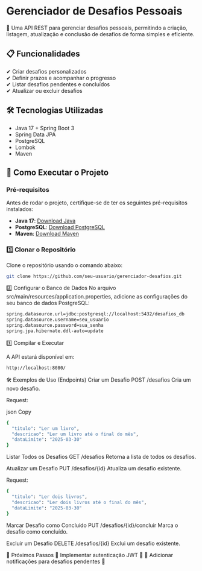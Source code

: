 # Gerenciador de Desafios Pessoais

🚀 Uma API REST para gerenciar desafios pessoais, permitindo a criação, listagem, atualização e conclusão de desafios de forma simples e eficiente.

## 📋 Funcionalidades

✔ Criar desafios personalizados  
✔ Definir prazos e acompanhar o progresso  
✔ Listar desafios pendentes e concluídos  
✔ Atualizar ou excluir desafios  

## 🛠 Tecnologias Utilizadas

- Java 17 + Spring Boot 3  
- Spring Data JPA  
- PostgreSQL  
- Lombok  
- Maven  

## 🚀 Como Executar o Projeto

### Pré-requisitos

Antes de rodar o projeto, certifique-se de ter os seguintes pré-requisitos instalados:

- **Java 17**: [Download Java](https://adoptopenjdk.net/)
- **PostgreSQL**: [Download PostgreSQL](https://www.postgresql.org/download/)
- **Maven**: [Download Maven](https://maven.apache.org/download.cgi)

### 1️⃣ Clonar o Repositório

Clone o repositório usando o comando abaixo:

```bash
git clone https://github.com/seu-usuario/gerenciador-desafios.git
```
2️⃣ Configurar o Banco de Dados
No arquivo src/main/resources/application.properties, adicione as configurações do seu banco de dados PostgreSQL:

```bash
spring.datasource.url=jdbc:postgresql://localhost:5432/desafios_db
spring.datasource.username=seu_usuario
spring.datasource.password=sua_senha
spring.jpa.hibernate.ddl-auto=update
```

3️⃣ Compilar e Executar  

A API estará disponível em:
```bash
http://localhost:8080/
```
🛠 Exemplos de Uso (Endpoints)
Criar um Desafio
POST /desafios
Cria um novo desafio.

Request:

json
Copy
```bash
{
  "titulo": "Ler um livro",
  "descricao": "Ler um livro até o final do mês",
  "dataLimite": "2025-03-30"
}
```
Listar Todos os Desafios
GET /desafios
Retorna a lista de todos os desafios.

Atualizar um Desafio
PUT /desafios/{id}
Atualiza um desafio existente.

Request:
```bash
{
  "titulo": "Ler dois livros",
  "descricao": "Ler dois livros até o final do mês",
  "dataLimite": "2025-03-30"
}
```
Marcar Desafio como Concluído
PUT /desafios/{id}/concluir
Marca o desafio como concluído.

Excluir um Desafio
DELETE /desafios/{id}
Exclui um desafio existente.

📅 Próximos Passos
🔹 Implementar autenticação JWT 🔐
🔹 Adicionar notificações para desafios pendentes 🔔
